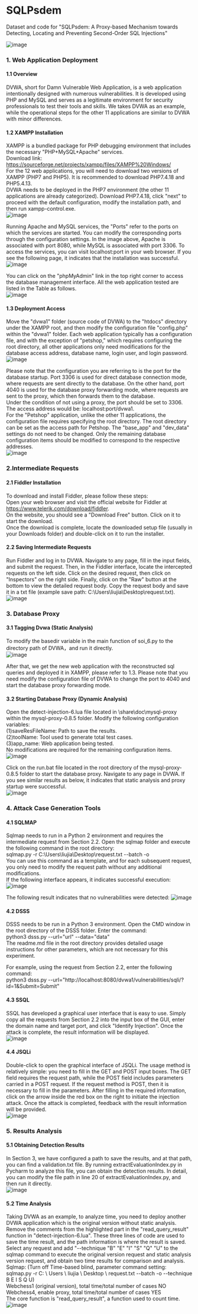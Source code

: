 # SQLPsdem
Dataset and code for "SQLPsdem: A Proxy-based Mechanism towards Detecting, Locating and Preventing Second-Order SQL Injections"  

![image](https://github.com/KLSEHB/SQLPsdem/assets/142284636/a00780f9-6e01-4524-8d98-4abfb0cdfdd9)

###  1. Web Application Deployment
   #### 1.1 Overview
DVWA, short for Damn Vulnerable Web Application, is a web application intentionally designed with numerous vulnerabilities. It is developed using PHP and MySQL and serves as a legitimate environment for security professionals to test their tools and skills. We takes DVWA as an example, while the operational steps for the other 11 applications are similar to DVWA with minor differences.
   
   #### 1.2 XAMPP Installation 
XAMPP is a bundled package for PHP debugging environment that includes the necessary "PHP+MySQL+Apache" services.  
Download link: https://sourceforge.net/projects/xampp/files/XAMPP%20Windows/  
For the 12 web applications, you will need to download two versions of XAMPP (PHP7 and PHP5). It is recommended to download PHP7.4.18 and PHP5.4.13.  
DVWA needs to be deployed in the PHP7 environment (the other 11 applications are already categorized). Download PHP7.4.18, click "next" to proceed with the default configuration, modify the installation path, and then run xampp-control.exe.  
   ![image](https://github.com/KLSEHB/SQLPsdem/assets/142284636/8402edd1-b144-4ce4-9c7d-93adc44db1f3)

Running Apache and MySQL services, the "Ports" refer to the ports on which the services are started. You can modify the corresponding ports through the configuration settings. In the image above, Apache is associated with port 8080, while MySQL is associated with port 3306. To access the services, you can visit localhost:port in your web browser. If you see the following page, it indicates that the installation was successful.  
![image](https://github.com/KLSEHB/SQLPsdem/assets/142284636/40717b44-1d80-4490-b2d3-1498f8457ec9)

You can click on the "phpMyAdmin" link in the top right corner to access the database management interface. All the web application tested are listed in the Table as follows.  
![image](https://github.com/KLSEHB/SQLPsdem/assets/142284636/929e5624-09dc-44bb-9942-c1230e8a5c5d)

   #### 1.3 Deployment Access
Move the "dvwa1" folder (source code of DVWA) to the "htdocs" directory under the XAMPP root, and then modify the configuration file "config.php" within the "dvwa1" folder. Each web application typically has a configuration file, and with the exception of "petshop," which requires configuring the root directory, all other applications only need modifications for the database access address, database name, login user, and login password.  
![image](https://github.com/KLSEHB/SQLPsdem/assets/142284636/54562148-e7fe-4ab8-ab2d-f9e8f628f4ef)

Please note that the configuration you are referring to is the port for the database startup. Port 3306 is used for direct database connection mode, where requests are sent directly to the database. On the other hand, port 4040 is used for the database proxy forwarding mode, where requests are sent to the proxy, which then forwards them to the database.  
Under the condition of not using a proxy, the port should be set to 3306. The access address would be: localhost:port/dvwa1.  
For the "Petshop" application, unlike the other 11 applications, the configuration file requires specifying the root directory. The root directory can be set as the access path for Petshop. The "base_app" and "dev_data" settings do not need to be changed. Only the remaining database configuration items should be modified to correspond to the respective addresses.  
![image](https://github.com/KLSEHB/SQLPsdem/assets/142284636/905bfeab-8385-4f69-81bc-ee2d5b6c4507)

###  2.Intermediate Requests 
   #### 2.1 Fiddler Installation
   To download and install Fiddler, please follow these steps:  
    Open your web browser and visit the official website for Fiddler at https://www.telerik.com/download/fiddler.  
    On the website, you should see a "Download Free" button. Click on it to start the download.  
    Once the download is complete, locate the downloaded setup file (usually in your Downloads folder) and double-click on it to run the installer.  
    
   #### 2.2 Saving Intermediate Requests
   Run Fiddler and log in to DVWA. Navigate to any page, fill in the input fields, and submit the request. Then, in the Fiddler interface, locate the intercepted requests on the left side. Click on the desired request, then click on "Inspectors" on the right side. Finally, click on the "Raw" button at the bottom to view the detailed request body. Copy the 
   request body and save it in a txt file (example save path: C:\Users\liujia\Desktop\request.txt).  
   ![image](https://github.com/KLSEHB/SQLPsdem/assets/142284636/e923942a-8ca4-443b-9b59-283441ecd978)

###  3. Database Proxy
   #### 3.1 Tagging Dvwa (Static Analysis) 
   To modify the basedir variable in the main function of soi_6.py to the directory path of DVWA，and run it directly.  
   ![image](https://github.com/KLSEHB/SQLPsdem/assets/142284636/563dbfa2-387f-4793-aa6a-e2b68e8a673a)

   After that, we get the new web application with the reconstructed sql queries and deployed it in XAMPP, please refer to 1.3. Please note that you need modify the configuration file of DVWA to change the port to 4040 and start the database proxy forwarding mode.
   
   #### 3.2 Starting Database Proxy (Dynamic Analysis)
   Open the detect-injection-6.lua file located in \share\doc\mysql-proxy within the mysql-proxy-0.8.5 folder. Modify the following configuration variables:  
    (1)saveResFileName: Path to save the results.  
    (2)toolName: Tool used to generate total test cases.  
    (3)app_name: Web application being tested.  
   No modifications are required for the remaining configuration items.  
   ![image](https://github.com/KLSEHB/SQLPsdem/assets/142284636/943397bd-777e-4004-92d8-a7c4cf14b531)

   Click on the run.bat file located in the root directory of the mysql-proxy-0.8.5 folder to start the database proxy. Navigate to any page in DVWA. If you see similar results as below, it indicates that static analysis and proxy startup were successful.  
   ![image](https://github.com/KLSEHB/SQLPsdem/assets/142284636/cf6c8d9a-4bb3-4ee5-a8c0-a5862e9f5bd3)

###  4. Attack Case Generation Tools
   #### 4.1 SQLMAP
   Sqlmap needs to run in a Python 2 environment and requires the intermediate request from Section 2.2. Open the sqlmap folder and execute the following command in the root directory:   
   sqlmap.py -r C:\Users\liujia\Desktop\request.txt --batch -o  
   You can use this command as a template, and for each subsequent request, you only need to modify the request path without any additional modifications.   
   If the following interface appears, it indicates successful execution:  
   ![image](https://github.com/KLSEHB/SQLPsdem/assets/142284636/48372159-4445-4af9-93f6-d9d9649726ff)

   The following result indicates that no vulnerabilities were detected:
   ![image](https://github.com/KLSEHB/SQLPsdem/assets/142284636/769d86ae-017c-4983-945d-3869434e3e34)

   #### 4.2 DSSS
   DSSS needs to be run in a Python 3 environment. Open the CMD window in the root directory of the DSSS folder. Enter the command:  
   python3 dsss.py --url="url" --data="data"  
   The readme.md file in the root directory provides detailed usage instructions for other parameters, which are not necessary for this experiment.

   For example, using the request from Section 2.2, enter the following command:  
   python3 dsss.py --url="http://localhost:8080/dvwa1/vulnerabilities/sqli/?id=1&Submit=Submit"

   #### 4.3 SSQL
   SSQL has developed a graphical user interface that is easy to use. Simply copy all the requests from Section 2.2 into the input box of the GUI, enter the domain name and target port, and click "Identify Injection". Once the attack is complete, the result information will be displayed.  
   ![image](https://github.com/KLSEHB/SQLPsdem/assets/142284636/1327a394-de46-4277-99f5-d53937980b37)

   #### 4.4 JSQLi
   Double-click to open the graphical interface of JSQLi. The usage method is relatively simple: you need to fill in the GET and POST input boxes. The GET field requires the request path, while the POST field includes parameters carried in a POST request. If the request method is POST, then it is necessary to fill in the parameters. After filling in the required information, click on the arrow inside the red box on the right to initiate the injection attack. Once the attack is completed, feedback with the result information will be provided.  
   ![image](https://github.com/KLSEHB/SQLPsdem/assets/142284636/efd39321-e6b6-4862-9386-89212e010715)

###  5. Results Analysis
   #### 5.1 Obtaining Detection Results
   In Section 3, we have configured a path to save the results, and at that path, you can find a validation.txt file. By running extractEvaluationIndex.py in Pycharm to analyze this file, you can obtain the detection results. In detail, you can modify the file path in line 20 of extractEvaluationIndex.py, and then run it directly.  
![image](https://github.com/KLSEHB/SQLPsdem/assets/142284636/55b68cdc-3466-423f-9c8f-81af1b1b638f)

   #### 5.2 Time Analysis
Taking DVWA as an example, to analyze time, you need to deploy another DVWA application which is the original version without static analysis.  
Remove the comments from the highlighted part in the "read_query_result" function in "detect-injection-6.lua". These three lines of code are used to save the time result, and the path information is where the result is saved.  
Select any request and add "--technique "B" "E" "I" "S" "Q" "U" to the sqlmap command to execute the original version request and static analysis version request, and obtain two time results for comparison and analysis.  
Sqlmap: (Turn off Time-based blind, parameter command setting:  
  sqlmap.py -r C: \ Users \ liujia \ Desktop \ request.txt --batch -o --technique B E I S Q U)  
Webchess1 (original version), total time/total number of cases NO  
Webchess4, enable proxy, total time/total number of cases YES  
The core function is "read_query_result", a function used to count time.  
![image](https://github.com/KLSEHB/SQLPsdem/assets/142284636/7f44e5b8-7b8e-49f7-9ad0-5851fd0e66f7)


